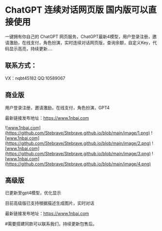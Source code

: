# ChatGPT 连续对话网页版 国内版可以直接使用
一键拥有你自己的 ChatGPT 网页服务，ChatGPT最新4模型，用户登录注册，邀请激励，在线支付，角色扮演，实时连续对话网页版，查询余额，自定义Key，代码显示高亮，持续更新....



## 联系方式：
VX：nqbt45182
QQ:10589067

## 商业版
用户登录注册，邀请激励，在线支付，角色扮演，GPT4

最新链接发布地址：https://www.1nbai.com

![www.1nbai.com](https://github.com/Stebrave/Stebrave.github.io/blob/main/image/1.png)
![www.1nbai.com](https://github.com/Stebrave/Stebrave.github.io/blob/main/image/2.png)
![www.1nbai.com](https://github.com/Stebrave/Stebrave.github.io/blob/main/image/3.png)
![www.1nbai.com](https://github.com/Stebrave/Stebrave.github.io/blob/main/image/4.png)


## 高级版
已更新至gpt4模型，优化显示

目前高级版已支持根据描述生成图片，实时对话

最新链接发布地址：https://www.1nbai.com

#需要搭建同款可以联系我们，持续更新包售后。
